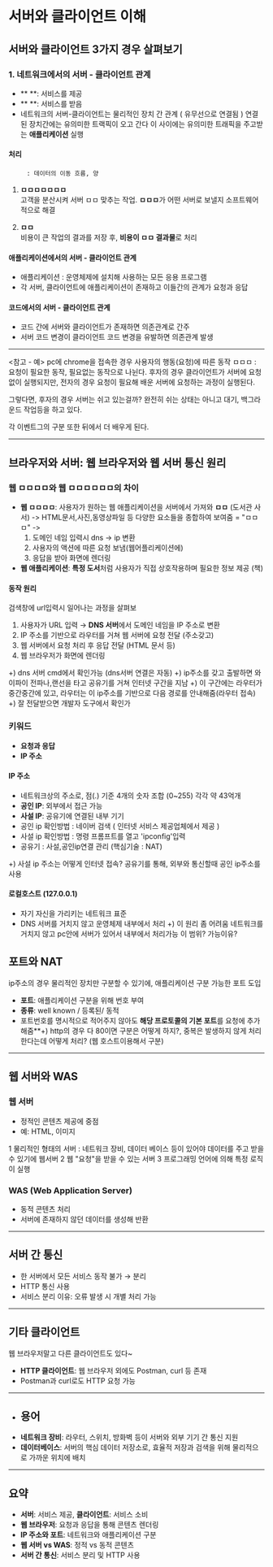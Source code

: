 # 서버와 클라이언트 이해

## 서버와 클라이언트 3가지 경우 살펴보기

### 1. 네트워크에서의 서버 - 클라이언트 관계
- **  **: 서비스를 제공  
- **      **: 서비스를 받음
- 네트워크의 서버-클라이언트는 물리적인 장치 간 관계 ( 유무선으로 연결됨 )
  연결된 장치간에는 유의미한 트랙픽이 오고 간다
  이 사이에는 유의미한 트래픽을 주고받는 **애플리케이션** 실행

####   처리
         : 데이터의 이동 흐름, 양
1. **ㅁㅁㅁㅁㅁㅁㅁ**  
   고객을 분산시켜 서버 ㅁㅁ 맞추는 작업. **ㅁㅁㅁ**가 어떤 서버로 보낼지 소프트웨어적으로 해결  

2. **ㅁㅁ**  
   비용이 큰 작업의 결과를 저장 후, **비용이  ㅁㅁ 결과물**로 처리
     
#### 애플리케이션에서의 서버 - 클라이언트 관계
- 애플리케이션 : 운영체제에 설치해 사용하는 모든 응용 프로그램
- 각 서버, 클라이언트에 애플리케이션이 존재하고 이들간의 관계가 요청과 응답

#### 코드에서의 서버 - 클라이언트 관계
- 코드 간에 서버와 클라이언트가 존재하면 의존관계로 간주  
- 서버 코드 변경이 클라이언트 코드 변경을 유발하면 의존관계 발생  

---
<참고 - 예>
pc에 chrome을 접속한 경우
사용자의 행동(요청)에 따른 동작 
ㅁㅁㅁ : 요청이 필요한 동작, 필요없는 동작으로 나뉜다.
후자의 경우 클라이언트가 서버에 요청없이 실행되지만, 
전자의 경우 요청이 필요해 배운 서버에 요청하는 과정이 실행된다.

그렇다면, 후자의 경우 서버는 쉬고 있는걸까?
완전히 쉬는 상태는 아니고 대기, 백그라운드 작업등을 하고 있다.

각 이벤트그의 구분 또한 뒤에서 더 배우게 된다.

---
## 브라우저와 서버: 웹 브라우저와 웹 서버 통신 원리

### 웹 ㅁㅁㅁㅁ와 웹 ㅁㅁㅁㅁㅁㅁ의 차이
- **웹 ㅁㅁㅁㅁ**: 사용자가 원하는 웹 애플리케이션을 서버에서 가져와 **ㅁㅁ**  (도서관 사서)
  -> HTML문서,사진,동영상파일 등 다양한 요소들을 종합하여 보여줌 = "ㅁㅁㅁ"
 ->
   1. 도메인 네임 입력시 dns -> ip 변환
   2. 사용자의 액션에 따른 요청 보냄(웹어플리케이션에)
   3. 응답을 받아 화면에 렌더링 
- **웹 애플리케이션**: **특정 도서**처럼 사용자가 직접 상호작용하며 필요한 정보 제공 (책)

#### 동작 원리
검색창에 url입력시 일어나는 과정을 살펴보
1. 사용자가 URL 입력 → **DNS 서버**에서 도메인 네임을 IP 주소로 변환  
2. IP 주소를 기반으로 라우터를 거쳐 웹 서버에 요청 전달 (주소갖고)  
3. 웹 서버에서 요청 처리 후 응답 전달 (HTML 문서 등)  
4. 웹 브라우저가 화면에 렌더링

+) dns 서버 cmd에서 확인가능 (dns서버 연결은 자동)
+) ip주소를 갖고 출발하면 와이파이 전파나,랜선을 타고 공유기를 거쳐 인터넷 구간을 지남
+) 이 구간에는 라우터가 중간중간에 있고, 라우터는 이 ip주소를 기반으로 다음 경로를 안내해줌(라우터 접속)
+) 잘 전달받으면 개발자 도구에서 확인가

### 키워드
- **요청과 응답**  
- **IP 주소**  

#### IP 주소
- 네트워크상의 주소로, 점(.) 기준 4개의 숫자 조합 (0~255)  각각 약 43억개
- **공인 IP**: 외부에서 접근 가능  
- **사설 IP**: 공유기에 연결된 내부 기기
-  공인 ip 확인방법 : 네이버 검색 ( 인터넷 서비스 제공업체에서 제공 )
-  사설 ip 확인방법 : 명령 프롬프트를 열고 'ipconfig'입력
-  공유기 : 사설,공인ip연결 관리 (핵심기술 : NAT)

  +) 사설 ip 주소는 어떻게 인터넷 접속?
  공유기를 통해, 외부와 통신할때 공인 ip주소를 사용 

#### 로컬호스트 (127.0.0.1)
- 자기 자신을 가리키는 네트워크 표준  
- DNS 서버를 거치지 않고 운영체제 내부에서 처리
  +) 이 원리 좀 어려움
  네트워크를 거치지 않고 pc안에 서버가 있어서 내부에서 처리가능
  이 범위? 가능이유?



## 포트와 NAT
ip주소의 경우 물리적인 장치만 구분할 수 있기에, 애플리케이션 구분 가능한 포트 도입
- **포트**: 애플리케이션 구분을 위해 번호 부여  
- **종류**: well known / 등록된/  동적
- 포트번호를 명시적으로 적어주지 않아도 **해당 프로토콜의 기본 포트**를 요청에 추가해줌**+) http의 경우 다 80이면 구분은 어떻게 하지?, 중복은 발생하지 않게 처리한다는데 어떻게 처리? (웹 호스트이용해서 구분)
---

## 웹 서버와 WAS
### 웹 서버
- 정적인 콘텐츠 제공에 중점  
- 예: HTML, 이미지
 
1 물리적인 형태의 서버 : 네트워크 장비, 데이터 베이스 등이 있어야 데이터를 주고 받을 수 있기에 웹서버
2 웹 "요청"을 받을 수 있는 서버
3 프로그래밍 언어에 의해 특정 로직이 실행 

### WAS (Web Application Server)
- 동적 콘텐츠 처리  
- 서버에 존재하지 않던 데이터를 생성해 반환  

---

## 서버 간 통신
- 한 서버에서 모든 서비스 동작 불가 → 분리  
- HTTP 통신 사용  
- 서비스 분리 이유: 오류 발생 시 개별 처리 가능  

---

## 기타 클라이언트
웹 브라우저말고 다른 클라이언트도 있다~
- **HTTP 클라이언트**: 웹 브라우저 외에도 Postman, curl 등 존재  
- Postman과 curl로도 HTTP 요청 가능  

---
- ## 용어  
- **네트워크 장비**: 라우터, 스위치, 방화벽 등이 서버와 외부 기기 간 통신 지원  
- **데이터베이스**: 서버의 핵심 데이터 저장소로, 효율적 저장과 검색을 위해 물리적으로 가까운 위치에 배치

---
## 요약
- **서버**: 서비스 제공, **클라이언트**: 서비스 소비  
- **웹 브라우저**: 요청과 응답을 통해 콘텐츠 렌더링  
- **IP 주소와 포트**: 네트워크와 애플리케이션 구분  
- **웹 서버 vs WAS**: 정적 vs 동적 콘텐츠  
- **서버 간 통신**: 서비스 분리 및 HTTP 사용


  

